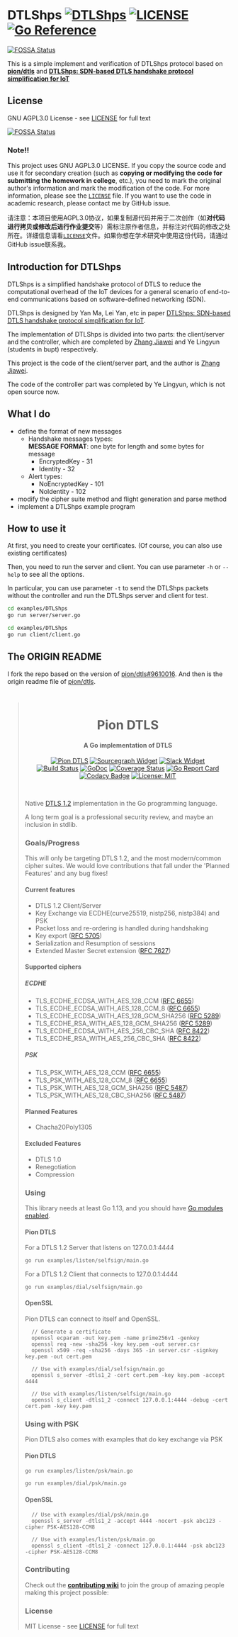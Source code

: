 # DTLShps [![DTLShps](https://img.shields.io/badge/zjw1111-DTLShps-gray.svg?longCache=true&colorB=brightgreen)][Zhang_Jiawei] [![LICENSE](https://img.shields.io/badge/license-AGPL3.0-yellow.svg)](LICENSE) [![Go Reference](https://pkg.go.dev/badge/github.com/zjw1111/DTLShps.svg)](https://pkg.go.dev/github.com/zjw1111/DTLShps)
[![FOSSA Status](https://app.fossa.com/api/projects/git%2Bgithub.com%2Fzjw1111%2FDTLShps.svg?type=shield)](https://app.fossa.com/projects/git%2Bgithub.com%2Fzjw1111%2FDTLShps?ref=badge_shield)

This is a simple implement and verification of DTLShps protocol based on **[pion/dtls][pion/dtls]** and **[DTLShps: SDN-based DTLS handshake protocol simplification for IoT][DTLShps]**

[pion/dtls]: https://github.com/pion/dtls
[DTLShps]: https://doi.org/10.1109/JIOT.2020.2967464

## License
GNU AGPL3.0 License - see [LICENSE](LICENSE) for full text


[![FOSSA Status](https://app.fossa.com/api/projects/git%2Bgithub.com%2Fzjw1111%2FDTLShps.svg?type=large)](https://app.fossa.com/projects/git%2Bgithub.com%2Fzjw1111%2FDTLShps?ref=badge_large)

### **Note!!**
This project uses GNU AGPL3.0 LICENSE. If you copy the source code and use it for secondary creation (such as **copying or modifying the code for submitting the homework in college**, etc.), you need to mark the original author's information and mark the modification of the code. For more information, please see the [`LICENSE`](LICENSE) file. If you want to use the code in academic research, please contact me by GitHub issue.

请注意：本项目使用AGPL3.0协议，如果复制源代码并用于二次创作（如**对代码进行拷贝或修改后进行作业提交**等）需标注原作者信息，并标注对代码的修改之处所在。详细信息请看[`LICENSE`](LICENSE)文件。如果你想在学术研究中使用这份代码，请通过GitHub issue联系我。

## Introduction for DTLShps
DTLShps is a simplified handshake protocol of DTLS to reduce the computational overhead of the IoT devices for a general scenario of end-to-end communications based on software-defined networking (SDN).

DTLShps is designed by Yan Ma, Lei Yan, etc in paper [DTLShps: SDN-based DTLS handshake protocol simplification for IoT][DTLShps].

The implementation of DTLShps is divided into two parts: the client/server and the controller, which are completed by [Zhang Jiawei][Zhang_Jiawei] and Ye Lingyun (students in bupt) respectively.

This project is the code of the client/server part, and the author is [Zhang Jiawei][Zhang_Jiawei].

The code of the controller part was completed by Ye Lingyun, which is not open source now.

[Zhang_Jiawei]: https://github.com/zjw1111

## What I do
- define the format of new messages
    - Handshake messages types: \
    **MESSAGE FORMAT**: one byte for length and some bytes for message
        - EncryptedKey - 31
        - Identity - 32
    - Alert types:
        - NoEncryptedKey - 101
        - NoIdentity - 102
- modify the cipher suite method and flight generation and parse method
- implement a DTLShps example program

## How to use it
At first, you need to create your certificates. (Of course, you can also use existing certificates)

Then, you need to run the server and client. You can use parameter `-h` or `--help` to see all the options.

In particular, you can use parameter `-t` to send the DTLShps packets without the controller and run the DTLShps server and client for test.

```sh
cd examples/DTLShps
go run server/server.go
```

```sh
cd examples/DTLShps
go run client/client.go
```

## The ORIGIN README
I fork the repo based on the version of [pion/dtls#9610016](https://github.com/pion/dtls/tree/96100166cd996c9b0d5a594740a15102bbf8fef7). And then is the origin readme file of [pion/dtls][pion/dtls].

> <h1 align="center">
>   <br>
>   Pion DTLS
>   <br>
> </h1>
> <h4 align="center">A Go implementation of DTLS</h4>
> <p align="center">
>   <a href="https://pion.ly"><img src="https://img.shields.io/badge/pion-dtls-gray.svg?longCache=true&colorB=brightgreen" alt="Pion DTLS"></a>
>   <a href="https://sourcegraph.com/github.com/pion/dtls"><img src="https://sourcegraph.com/github.com/pion/dtls/-/badge.svg" alt="Sourcegraph Widget"></a>
>   <a href="https://pion.ly/slack"><img src="https://img.shields.io/badge/join-us%20on%20slack-gray.svg?longCache=true&logo=slack&colorB=brightgreen" alt="Slack Widget"></a>
>   <br>
>   <a href="https://travis-ci.org/pion/dtls"><img src="https://travis-ci.org/pion/dtls.svg?branch=master" alt="Build Status"></a>
>   <a href="https://pkg.go.dev/github.com/pion/dtls"><img src="https://godoc.org/github.com/pion/dtls?status.svg" alt="GoDoc"></a>
>   <a href="https://codecov.io/gh/pion/dtls"><img src="https://codecov.io/gh/pion/dtls/branch/master/graph/badge.svg" alt="Coverage Status"></a>
>   <a href="https://goreportcard.com/report/github.com/pion/dtls"><img src="https://goreportcard.com/badge/github.com/pion/dtls" alt="Go Report Card"></a>
>   <a href="https://www.codacy.com/app/Sean-Der/dtls"><img src="https://api.codacy.com/project/badge/Grade/18f4aec384894e6aac0b94effe51961d" alt="Codacy Badge"></a>
>   <a href="LICENSE"><img src="https://img.shields.io/badge/License-MIT-yellow.svg" alt="License: MIT"></a>
> </p>
> <br>
> 
> Native [DTLS 1.2][rfc6347] implementation in the Go programming language.
> 
> A long term goal is a professional security review, and maybe an inclusion in stdlib.
> 
> ### Goals/Progress
> This will only be targeting DTLS 1.2, and the most modern/common cipher suites.
> We would love contributions that fall under the 'Planned Features' and any bug fixes!
> 
> #### Current features
> * DTLS 1.2 Client/Server
> * Key Exchange via ECDHE(curve25519, nistp256, nistp384) and PSK
> * Packet loss and re-ordering is handled during handshaking
> * Key export ([RFC 5705][rfc5705])
> * Serialization and Resumption of sessions
> * Extended Master Secret extension ([RFC 7627][rfc7627])
> 
> #### Supported ciphers
> 
> ##### ECDHE
> * TLS_ECDHE_ECDSA_WITH_AES_128_CCM ([RFC 6655][rfc6655])
> * TLS_ECDHE_ECDSA_WITH_AES_128_CCM_8 ([RFC 6655][rfc6655])
> * TLS_ECDHE_ECDSA_WITH_AES_128_GCM_SHA256 ([RFC 5289][rfc5289])
> * TLS_ECDHE_RSA_WITH_AES_128_GCM_SHA256 ([RFC 5289][rfc5289])
> * TLS_ECDHE_ECDSA_WITH_AES_256_CBC_SHA ([RFC 8422][rfc8422])
> * TLS_ECDHE_RSA_WITH_AES_256_CBC_SHA ([RFC 8422][rfc8422])
> 
> ##### PSK
> * TLS_PSK_WITH_AES_128_CCM ([RFC 6655][rfc6655])
> * TLS_PSK_WITH_AES_128_CCM_8 ([RFC 6655][rfc6655])
> * TLS_PSK_WITH_AES_128_GCM_SHA256 ([RFC 5487][rfc5487])
> * TLS_PSK_WITH_AES_128_CBC_SHA256 ([RFC 5487][rfc5487])
> 
> [rfc6347]: https://tools.ietf.org/html/rfc6347
> [rfc5705]: https://tools.ietf.org/html/rfc5705
> [rfc7627]: https://tools.ietf.org/html/rfc7627
> [rfc5289]: https://tools.ietf.org/html/rfc5289
> [rfc8422]: https://tools.ietf.org/html/rfc8422
> [rfc6655]: https://tools.ietf.org/html/rfc6655
> [rfc5487]: https://tools.ietf.org/html/rfc5487
> 
> #### Planned Features
> * Chacha20Poly1305
> 
> #### Excluded Features
> * DTLS 1.0
> * Renegotiation
> * Compression
> 
> ### Using
> 
> This library needs at least Go 1.13, and you should have [Go modules
> enabled](https://github.com/golang/go/wiki/Modules).
> 
> #### Pion DTLS
> For a DTLS 1.2 Server that listens on 127.0.0.1:4444
> ```sh
> go run examples/listen/selfsign/main.go
> ```
> 
> For a DTLS 1.2 Client that connects to 127.0.0.1:4444
> ```sh
> go run examples/dial/selfsign/main.go
> ```
> 
> #### OpenSSL
> Pion DTLS can connect to itself and OpenSSL.
> ```
>   // Generate a certificate
>   openssl ecparam -out key.pem -name prime256v1 -genkey
>   openssl req -new -sha256 -key key.pem -out server.csr
>   openssl x509 -req -sha256 -days 365 -in server.csr -signkey key.pem -out cert.pem
> 
>   // Use with examples/dial/selfsign/main.go
>   openssl s_server -dtls1_2 -cert cert.pem -key key.pem -accept 4444
> 
>   // Use with examples/listen/selfsign/main.go
>   openssl s_client -dtls1_2 -connect 127.0.0.1:4444 -debug -cert cert.pem -key key.pem
> ```
> 
> ### Using with PSK
> Pion DTLS also comes with examples that do key exchange via PSK
> 
> 
> #### Pion DTLS
> ```sh
> go run examples/listen/psk/main.go
> ```
> 
> ```sh
> go run examples/dial/psk/main.go
> ```
> 
> #### OpenSSL
> ```
>   // Use with examples/dial/psk/main.go
>   openssl s_server -dtls1_2 -accept 4444 -nocert -psk abc123 -cipher PSK-AES128-CCM8
> 
>   // Use with examples/listen/psk/main.go
>   openssl s_client -dtls1_2 -connect 127.0.0.1:4444 -psk abc123 -cipher PSK-AES128-CCM8
> ```
> 
> ### Contributing
> Check out the **[contributing wiki](https://github.com/pion/webrtc/wiki/Contributing)** to join the group of amazing people making this project possible:
> 
> ### License
> MIT License - see [LICENSE](LICENSE) for full text
>
